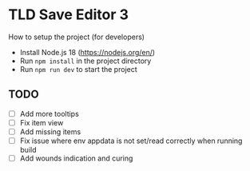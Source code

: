 # TLD Save Editor 3

How to setup the project (for developers)

* Install Node.js 18 (https://nodejs.org/en/)
* Run `npm install` in the project directory
* Run `npm run dev` to start the project

## TODO
- [ ] Add more tooltips
- [ ] Fix item view
- [ ] Add missing items
- [ ] Fix issue where env appdata is not set/read correctly when running build
- [ ] Add wounds indication and curing
